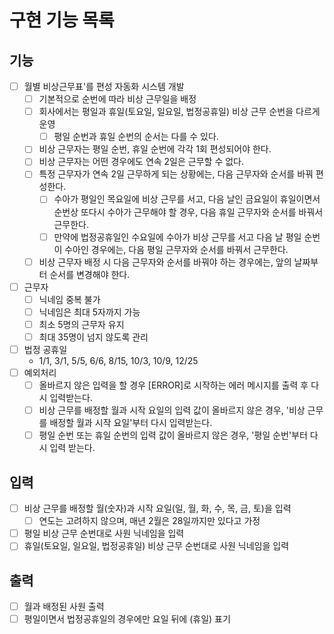 # 구현 기능 목록
## 기능
- [ ] 월별 비상근무표'를 편성 자동화 시스템 개발
  - [ ] 기본적으로 순번에 따라 비상 근무일을 배정
  - [ ] 회사에서는 평일과 휴일(토요일, 일요일, 법정공휴일) 비상 근무 순번을 다르게 운영
    - [ ] 평일 순번과 휴일 순번의 순서는 다를 수 있다.
  - [ ] 비상 근무자는 평일 순번, 휴일 순번에 각각 1회 편성되어야 한다.
  - [ ] 비상 근무자는 어떤 경우에도 연속 2일은 근무할 수 없다.
  - [ ] 특정 근무자가 연속 2일 근무하게 되는 상황에는, 다음 근무자와 순서를 바꿔 편성한다.
    - [ ] 수아가 평일인 목요일에 비상 근무를 서고, 다음 날인 금요일이 휴일이면서 순번상 또다시 수아가 근무해야 할 경우,
      다음 휴일 근무자와 순서를 바꿔서 근무한다.
    - [ ] 만약에 법정공휴일인 수요일에 수아가 비상 근무를 서고 다음 날 평일 순번이 수아인 경우에는,
      다음 평일 근무자와 순서를 바꿔서 근무한다.
  - [ ] 비상 근무자 배정 시 다음 근무자와 순서를 바꿔야 하는 경우에는, 앞의 날짜부터 순서를 변경해야 한다.
- [ ] 근무자
  - [ ] 닉네임 중복 불가
  - [ ] 닉네임은 최대 5자까지 가능
  - [ ] 최소 5명의 근무자 유지
  - [ ] 최대 35명이 넘지 않도록 관리
- [ ] 법정 공휴일
  - 1/1, 3/1, 5/5, 6/6, 8/15, 10/3, 10/9, 12/25
- [ ] 예외처리
  - [ ] 올바르지 않은 입력을 할 경우 [ERROR]로 시작하는 에러 메시지를 출력 후 다시 입력받는다.
  - [ ] 비상 근무를 배정할 월과 시작 요일의 입력 값이 올바르지 않은 경우, '비상 근무를 배정할 월과 시작 요일'부터 다시 입력받는다.
  - [ ] 평일 순번 또는 휴일 순번의 입력 값이 올바르지 않은 경우, '평일 순번'부터 다시 입력 받는다.

## 입력
- [ ] 비상 근무를 배정할 월(숫자)과 시작 요일(일, 월, 화, 수, 목, 금, 토)을 입력
  - [ ] 연도는 고려하지 않으며, 매년 2월은 28일까지만 있다고 가정
- [ ] 평일 비상 근무 순번대로 사원 닉네임을 입력
- [ ] 휴일(토요일, 일요일, 법정공휴일) 비상 근무 순번대로 사원 닉네임을 입력

## 출력
- [ ] 월과 배정된 사원 출력
- [ ] 평일이면서 법정공휴일의 경우에만 요일 뒤에 (휴일) 표기
